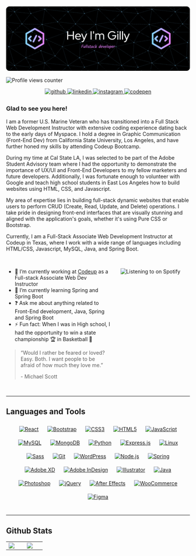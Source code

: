 ![HeyGilly](img/img.png)


![Profile views counter](https://komarev.com/ghpvc/?username=heygilly&&style=flat-square)  
  

<div align="center">
<a href="https://github.com/heygilly" target="_blank">
<img src=https://img.shields.io/badge/github-%2324292e.svg?&style=for-the-badge&logo=github&logoColor=white alt=github style="margin-bottom: 5px;" />
</a>
<a href="https://linkedin.com/in/heygilly" target="_blank">
<img src=https://img.shields.io/badge/linkedin-%231E77B5.svg?&style=for-the-badge&logo=linkedin&logoColor=white alt=linkedin style="margin-bottom: 5px;" />
</a>
<a href="https://instagram.com/Hey_Gilly" target="_blank">
<img src=https://img.shields.io/badge/instagram-%23000000.svg?&style=for-the-badge&logo=instagram&logoColor=white alt=instagram style="margin-bottom: 5px;" />
</a>
<a href="https://codepen.com/heygilly" target="_blank">
<img src=https://img.shields.io/badge/codepen-%23131417.svg?&style=for-the-badge&logo=codepen&logoColor=white alt=codepen style="margin-bottom: 5px;" />
</a>  
</div>  
 
  
### Glad to see you here!
I am a former U.S. Marine Veteran who has transitioned into a Full Stack Web Development Instructor with extensive coding experience dating back to the early days of Myspace. I hold a degree in Graphic Communication (Front-End Dev) from California State University, Los Angeles, and have further honed my skills by attending Codeup Bootcamp.

During my time at Cal State LA, I was selected to be part of the Adobe Student Advisory team where I had the opportunity to demonstrate the importance of UX/UI and Front-End Developers to my fellow marketers and future developers. Additionally, I was fortunate enough to volunteer with Google and teach high school students in East Los Angeles how to build websites using HTML, CSS, and Javascript.

My area of expertise lies in building full-stack dynamic websites that enable users to perform CRUD (Create, Read, Update, and Delete) operations. I take pride in designing front-end interfaces that are visually stunning and aligned with the application's goals, whether it's using Pure CSS or Bootstrap.

Currently, I am a Full-Stack Associate Web Development Instructor at Codeup in Texas, where I work with a wide range of languages including HTML/CSS, Javascript, MySQL, Java, and Spring Boot.


<br/>  

[//]: # (<table>)

[//]: # (<tr style="border: none">)

[//]: # (<td  width="70%" style="border: none">)

<div style="display: flex">

<section style="width: 60%;padding-right: 2em">

- 🔭 I’m currently working at [Codeup](https://github.com/rishavanand/github-profilinator) as a Full-stack Associate Web Dev Instructor  
- 🌱 I’m currently learning Spring and Spring Boot  
- ❓ Ask me about anything related to Front-End development, Java, Spring and Spring Boot  
- ⚡ Fun fact: When I was in High school, I had the opportunity to win a state championship 🏆 in Basketball 🏀 
>“Would I rather be feared or loved? Easy. Both. I want people to be afraid of how much they love me.” <p>- Michael Scott</p>

</section>
<section style="width: 40%">

![Listening to on Spotify](https://spotify-github-profile.vercel.app/api/view?uid=313cbppertcp3uove6qgsqz3kmaq&cover_image=false&theme=default&show_offline=false&background_color=000000&interchange=true&bar_color=66ef61&bar_color_cover=false)  

</section>

</div>  







[//]: # (</td>)

[//]: # (<td width="30%" style="border: none">)



[//]: # ()
[//]: # (</td>)

[//]: # (</tr>)

[//]: # (</table>  )


<br/>  

___

## Languages and Tools  
<div align="center">  
<a href="https://reactjs.org/" target="_blank"><img style="margin: 10px" src="https://profilinator.rishav.dev/skills-assets/react-original-wordmark.svg" alt="React" height="50" /></a>  
<a href="https://getbootstrap.com/docs/3.4/javascript/" target="_blank"><img style="margin: 10px" src="https://profilinator.rishav.dev/skills-assets/bootstrap-plain.svg" alt="Bootstrap" height="50" /></a>  
<a href="https://www.w3schools.com/css/" target="_blank"><img style="margin: 10px" src="https://profilinator.rishav.dev/skills-assets/css3-original-wordmark.svg" alt="CSS3" height="50" /></a>  
<a href="https://en.wikipedia.org/wiki/HTML5" target="_blank"><img style="margin: 10px" src="https://profilinator.rishav.dev/skills-assets/html5-original-wordmark.svg" alt="HTML5" height="50" /></a>  
<a href="https://www.javascript.com/" target="_blank"><img style="margin: 10px" src="https://profilinator.rishav.dev/skills-assets/javascript-original.svg" alt="JavaScript" height="50" /></a>  
<a href="https://www.mysql.com/" target="_blank"><img style="margin: 10px" src="https://profilinator.rishav.dev/skills-assets/mysql-original-wordmark.svg" alt="MySQL" height="50" /></a>  
<a href="https://www.mongodb.com/" target="_blank"><img style="margin: 10px" src="https://profilinator.rishav.dev/skills-assets/mongodb-original-wordmark.svg" alt="MongoDB" height="50" /></a>  
<a href="https://www.python.org/" target="_blank"><img style="margin: 10px" src="https://profilinator.rishav.dev/skills-assets/python-original.svg" alt="Python" height="50" /></a>  
<a href="https://expressjs.com/" target="_blank"><img style="margin: 10px" src="https://profilinator.rishav.dev/skills-assets/express-original-wordmark.svg" alt="Express.js" height="50" /></a>  
<a href="https://www.linux.org/" target="_blank"><img style="margin: 10px" src="https://profilinator.rishav.dev/skills-assets/linux-original.svg" alt="Linux" height="50" /></a>  
<a href="https://sass-lang.com/" target="_blank"><img style="margin: 10px" src="https://profilinator.rishav.dev/skills-assets/sass-original.svg" alt="Sass" height="50" /></a>  
<a href="https://github.com/" target="_blank"><img style="margin: 10px" src="https://profilinator.rishav.dev/skills-assets/git-scm-icon.svg" alt="Git" height="50" /></a>  
<a href="https://wordpress.com/" target="_blank"><img style="margin: 10px" src="https://profilinator.rishav.dev/skills-assets/wordpress.png" alt="WordPress" height="50" /></a>  
<a href="https://nodejs.org/" target="_blank"><img style="margin: 10px" src="https://profilinator.rishav.dev/skills-assets/nodejs-original-wordmark.svg" alt="Node.js" height="50" /></a>  
<a href="https://docs.spring.io/spring-framework/docs/3.0.x/reference/expressions.html#:~:text=The%20Spring%20Expression%20Language%20(SpEL,and%20basic%20string%20templating%20functionality." target="_blank"><img style="margin: 10px" src="https://profilinator.rishav.dev/skills-assets/springio-icon.svg" alt="Spring" height="50" /></a>  
<a href="https://www.adobe.com/in/products/xd.html" target="_blank"><img style="margin: 10px" src="https://profilinator.rishav.dev/skills-assets/adobexd.png" alt="Adobe XD" height="50" /></a>  
<a href="https://www.adobe.com/in/products/indesign.html" target="_blank"><img style="margin: 10px" src="https://profilinator.rishav.dev/skills-assets/adobeindesign.svg" alt="Adobe InDesign" height="50" /></a>  
<a href="https://www.adobe.com/in/products/illustrator.html" target="_blank"><img style="margin: 10px" src="https://profilinator.rishav.dev/skills-assets/adobe_illustrator-icon.svg" alt="Illustrator" height="50" /></a>  
<a href="https://www.java.com/" target="_blank"><img style="margin: 10px" src="https://profilinator.rishav.dev/skills-assets/java-original-wordmark.svg" alt="Java" height="50" /></a>  
<a href="https://www.adobe.com/in/products/photoshop.html" target="_blank"><img style="margin: 10px" src="https://profilinator.rishav.dev/skills-assets/photoshop-plain.svg" alt="Photoshop" height="50" /></a>  
<a href="https://jquery.com/" target="_blank"><img style="margin: 10px" src="https://profilinator.rishav.dev/skills-assets/jquery.png" alt="jQuery" height="50" /></a>  
<a href="https://www.adobe.com/in/products/aftereffects.html" target="_blank"><img style="margin: 10px" src="https://profilinator.rishav.dev/skills-assets/aftereffects.png" alt="After Effects" height="50" /></a>  
<a href="https://woocommerce.com/" target="_blank"><img style="margin: 10px" src="https://profilinator.rishav.dev/skills-assets/woocommerce.png" alt="WooCommerce" height="50" /></a>  
<a href="https://www.figma.com/" target="_blank"><img style="margin: 10px" src="https://profilinator.rishav.dev/skills-assets/figma-icon.svg" alt="Figma" height="50" /></a>  
</div>  

<br/>  

___

## Github Stats  
<table align='center'><tr style="border: none"><td valign="top" width="30%" style="border: none">

<img src="https://github-readme-stats.vercel.app/api?username=heygilly&show_icons=true&count_private=true&hide_border=true" align="left" style="width: 100%" />

</td><td valign="top" width="30%" style="border: none">

<img src="https://github-readme-stats.vercel.app/api/top-langs/?username=heygilly&hide_border=true&layout=compact" align="right" style="width: 100%" />

</td></tr></table>  


